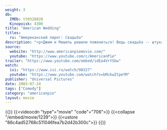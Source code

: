 ```yaml
---
weight: 3
db:
  IMDb: tt0328828
  Kinopoisk: 4300
title: "American Wedding"
titles: 
  ru: "Американский пирог: Свадьба"
description: "<p>Джим и Мишель решили пожениться! Ведь свадьба -- штука важная, и готовиться к ней надо основательно и серьезно, тем более, если шафером у жениха... собирается стать сам Стифлер! В обширную предсвадебную программу включены: холостяцкая вечеринка со стриптизершами; соблазнение женщин преклонного возраста в кромешной тьме; украшение свадебного торта лобковыми волосами; очередное сексуальное родео Финча с мамашей Стифлера, как, впрочем, и сам Стифлер -- новоявленная гей-икона, прирожденный танцор-диско, тестостероновый титан и главная звезда торжества! Джим и Мишель приглашают Вас на свою свадьбу, скучать на которой Вам точно не придется!  Хотите еще пирога? Версия фильма, которую мы предлагаем Вашему вниманию на целых 12 минут длиннее, чем кинопрокатный вариант! Причем, как Вы наверное уже догадались, дополнены самые откровенные, пикантные и шокирующие сцены! Одним словом, пирога здесь хватит на всех!</p>"
source: 
  website: "http://www.americanpiemovie.com/"
  youtube: "https://www.youtube.com/c/AmericanPie"
trailer: "https://www.youtube.com/embed/idEa4VrYSbw"
watch:
  ivi: "https://www.ivi.ru/watch/90327"
  youtube: "https://www.youtube.com/watch?v=bMckwZtpeYM"
publisher: "Universal Pictures"
date: 2003-07-24
tags: ["Comedy"]
category: "americanpie"
layout: movie
---
```

{{<players>}}
    {{<videocdn "type"="movie" "code"="706">}}
    {{<collapse "/embed/movie/1239">}}
    {{<ustore "86c4ad52768c511046fea7b2d42b300c">}}
{{</players>}}
